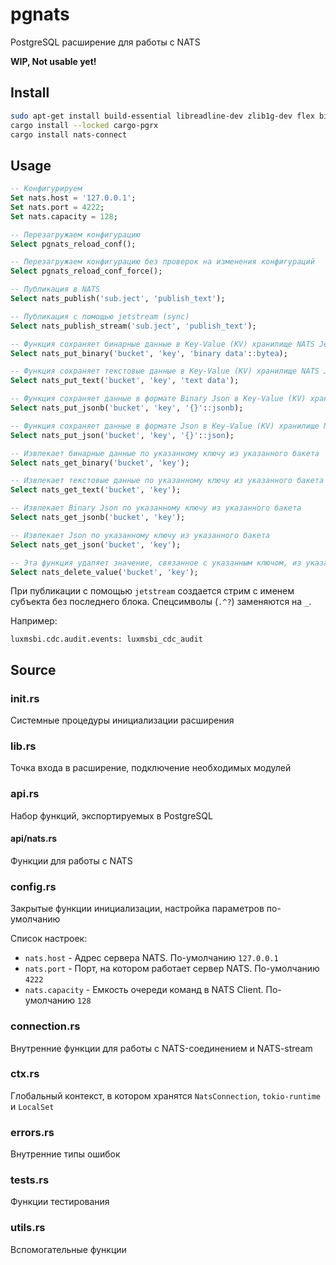# pgnats

PostgreSQL расширение для работы с NATS

**WIP, Not usable yet!**

## Install

```sh
sudo apt-get install build-essential libreadline-dev zlib1g-dev flex bison libxml2-dev libxslt-dev libssl-dev libxml2-utils xsltproc ccache pkg-config
cargo install --locked cargo-pgrx
cargo install nats-connect
```

## Usage

```sql
-- Конфигурируем
Set nats.host = '127.0.0.1';
Set nats.port = 4222;
Set nats.capacity = 128;

-- Перезагружаем конфигурацию
Select pgnats_reload_conf();

-- Перезагружаем конфигурацию без проверок на изменения конфигураций
Select pgnats_reload_conf_force();

-- Публикация в NATS
Select nats_publish('sub.ject', 'publish_text');

-- Публикация с помощью jetstream (sync)
Select nats_publish_stream('sub.ject', 'publish_text');

-- Функция сохраняет бинарные данные в Key-Value (KV) хранилище NATS JetStream, используя указанный ключ
Select nats_put_binary('bucket', 'key', 'binary data'::bytea);

-- Функция сохраняет текстовые данные в Key-Value (KV) хранилище NATS JetStream, используя указанный ключ
Select nats_put_text('bucket', 'key', 'text data');

-- Функция сохраняет данные в формате Binary Json в Key-Value (KV) хранилище NATS JetStream, используя указанный ключ
Select nats_put_jsonb('bucket', 'key', '{}'::jsonb);

-- Функция сохраняет данные в формате Json в Key-Value (KV) хранилище NATS JetStream, используя указанный ключ
Select nats_put_json('bucket', 'key', '{}'::json);

-- Извлекает бинарные данные по указанному ключу из указанного бакета
Select nats_get_binary('bucket', 'key');

-- Извлекает текстовые данные по указанному ключу из указанного бакета
Select nats_get_text('bucket', 'key');

-- Извлекает Binary Json по указанному ключу из указанного бакета
Select nats_get_jsonb('bucket', 'key');

-- Извлекает Json по указанному ключу из указанного бакета
Select nats_get_json('bucket', 'key');

-- Эта функция удаляет значение, связанное с указанным ключом, из указанного бакета
Select nats_delete_value('bucket', 'key');
```

При публикации с помощью `jetstream` создается стрим с именем субъекта без последнего блока. Спецсимволы (`.^?`) заменяются на `_`.

Например:

```text
luxmsbi.cdc.audit.events: luxmsbi_cdc_audit
```

## Source

### init.rs

Системные процедуры инициализации расширения

### lib.rs

Точка входа в расширение, подключение необходимых модулей

### api.rs

Набор функций, экспортируемых в PostgreSQL

#### api/nats.rs

Функции для работы с NATS

### config.rs

Закрытые функции инициализации, настройка параметров по-умолчанию

Список настроек:

- `nats.host` - Адрес сервера NATS. По-умолчанию `127.0.0.1`
- `nats.port` - Порт, на котором работает сервер NATS. По-умолчанию `4222`
- `nats.capacity` - Емкость очереди команд в NATS Client. По-умолчанию `128`

### connection.rs

Внутренние функции для работы с NATS-соединением и NATS-stream

### ctx.rs

Глобальный контекст, в котором хранятся `NatsConnection`, `tokio-runtime`  и `LocalSet`

### errors.rs

Внутренние типы ошибок

### tests.rs

Функции тестирования

### utils.rs

Вспомогательные функции
